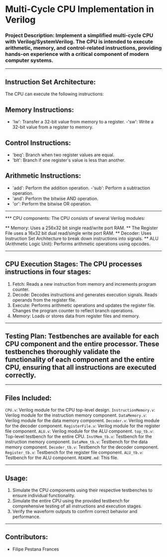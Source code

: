 # Multi-Cycle CPU Implementation in Verilog

### Project Description: Implement a simplified multi-cycle CPU with Verilog/SystemVerilog. The CPU is intended to execute arithmetic, memory, and control-related instructions, providing hands-on experience with a critical component of modern computer systems.

--------------------------------------------------------------------------------------------------------------------------------------------------------------------------------------------------------------------------------

## Instruction Set Architecture:
The CPU can execute the following instructions:

## Memory Instructions:
- 'lw': Transfer a 32-bit value from memory to a register.
-'sw': Write a 32-bit value from a register to memory.

## Control Instructions:
- 'beq': Branch when two register values are equal.
- 'blt': Branch if one register's value is less than another.

## Arithmetic Instructions:
- 'add': Perform the addition operation.
-'sub': Perform a subtraction operation.
- 'and': Perform the bitwise AND operation.
- 'or': Perform the bitwise OR operation.

--------------------------------------------------------------------------------------------------------------------------------------------------------------------------------------------------------------------------------

*** CPU components:
The CPU consists of several Verilog modules:

** Memory: Uses a 256x32 bit single read/write port RAM.
** The Register File uses a 16x32 bit dual read/single write port RAM.
** Decoder: Uses Instruction Set Architecture to break down instructions into signals.
** ALU (Arithmetic Logic Unit): Performs arithmetic operations using opcodes.

--------------------------------------------------------------------------------------------------------------------------------------------------------------------------------------------------------------------------------

## CPU Execution Stages: The CPU processes instructions in four stages:

1. Fetch: Reads a new instruction from memory and increments program counter.
2. Decode: Decodes instructions and generates execution signals. Reads operands from the register file.
3. Execute: Performs arithmetic operations and updates the register file. Changes the program counter to reflect branch operations.
4. Memory: Loads or stores data from register files and memory.

--------------------------------------------------------------------------------------------------------------------------------------------------------------------------------------------------------------------------------

## Testing Plan: Testbenches are available for each CPU component and the entire processor. These testbenches thoroughly validate the functionality of each component and the entire CPU, ensuring that all instructions are executed correctly.

--------------------------------------------------------------------------------------------------------------------------------------------------------------------------------------------------------------------------------

## Files Included:
`CPU.v`: Verilog module for the CPU top-level design.
`InstructionMemory.v`: Verilog module for the instruction memory component.
`DataMemory.v`: Verilog module for the data memory component.
`Decoder.v`: Verilog module for the decoder component.
`RegisterFile.v`: Verilog module for the register file component.
`ALU.v`: Verilog module for the ALU component.
`top_tb.v`: Top-level testbench for the entire CPU.
`InstMem_tb.v`: Testbench for the instruction memory component.
`DataMem_tb.v`: Testbench for the data memory component.
`Decoder_tb.v`: Testbench for the decoder component.
`Register_tb.v`: Testbench for the register file component.
`ALU_tb.v`: Testbench for the ALU component.
`README.md`: This file.

--------------------------------------------------------------------------------------------------------------------------------------------------------------------------------------------------------------------------------

## Usage:
1. Simulate the CPU components using their respective testbenches to ensure individual functionality.
2. Simulate the entire CPU using the provided testbench for comprehensive testing of all instructions and execution stages.
3. Verify the waveform outputs to confirm correct behavior and performance.

--------------------------------------------------------------------------------------------------------------------------------------------------------------------------------------------------------------------------------

## Contributors:
- Filipe Pestana Frances
